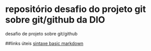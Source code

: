 # repositório desafio do projeto git sobre git/github da DIO
desafio de projeto sobre git/github 

##links úteis
[sintaxe basic markdown](https://www.markdownguide.org/)
